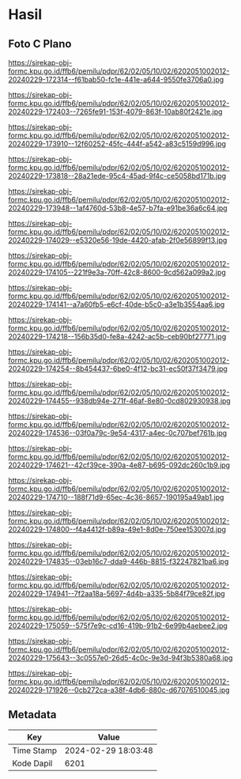 # Hasil

## Foto C Plano

https://sirekap-obj-formc.kpu.go.id/ffb6/pemilu/pdpr/62/02/05/10/02/6202051002012-20240229-172314--f61bab50-fc1e-441e-a644-9550fe3706a0.jpg

https://sirekap-obj-formc.kpu.go.id/ffb6/pemilu/pdpr/62/02/05/10/02/6202051002012-20240229-172403--7265fe91-153f-4079-863f-10ab80f2421e.jpg

https://sirekap-obj-formc.kpu.go.id/ffb6/pemilu/pdpr/62/02/05/10/02/6202051002012-20240229-173910--12f60252-45fc-444f-a542-a83c5159d996.jpg

https://sirekap-obj-formc.kpu.go.id/ffb6/pemilu/pdpr/62/02/05/10/02/6202051002012-20240229-173818--28a21ede-95c4-45ad-9f4c-ce5058bd171b.jpg

https://sirekap-obj-formc.kpu.go.id/ffb6/pemilu/pdpr/62/02/05/10/02/6202051002012-20240229-173948--1af4760d-53b8-4e57-b7fa-e91be36a6c64.jpg

https://sirekap-obj-formc.kpu.go.id/ffb6/pemilu/pdpr/62/02/05/10/02/6202051002012-20240229-174029--e5320e56-19de-4420-afab-2f0e56899f13.jpg

https://sirekap-obj-formc.kpu.go.id/ffb6/pemilu/pdpr/62/02/05/10/02/6202051002012-20240229-174105--221f9e3a-70ff-42c8-8600-9cd562a099a2.jpg

https://sirekap-obj-formc.kpu.go.id/ffb6/pemilu/pdpr/62/02/05/10/02/6202051002012-20240229-174141--a7a60fb5-e6cf-40de-b5c0-a3e1b3554aa6.jpg

https://sirekap-obj-formc.kpu.go.id/ffb6/pemilu/pdpr/62/02/05/10/02/6202051002012-20240229-174218--156b35d0-fe8a-4242-ac5b-ceb90bf27771.jpg

https://sirekap-obj-formc.kpu.go.id/ffb6/pemilu/pdpr/62/02/05/10/02/6202051002012-20240229-174254--8b454437-6be0-4f12-bc31-ec50f37f3479.jpg

https://sirekap-obj-formc.kpu.go.id/ffb6/pemilu/pdpr/62/02/05/10/02/6202051002012-20240229-174455--938db94e-271f-46af-8e80-0cd802930938.jpg

https://sirekap-obj-formc.kpu.go.id/ffb6/pemilu/pdpr/62/02/05/10/02/6202051002012-20240229-174536--03f0a79c-9e54-4317-a4ec-0c707bef761b.jpg

https://sirekap-obj-formc.kpu.go.id/ffb6/pemilu/pdpr/62/02/05/10/02/6202051002012-20240229-174621--42cf39ce-390a-4e87-b695-092dc260c1b9.jpg

https://sirekap-obj-formc.kpu.go.id/ffb6/pemilu/pdpr/62/02/05/10/02/6202051002012-20240229-174710--188f71d9-65ec-4c36-8657-190195a49ab1.jpg

https://sirekap-obj-formc.kpu.go.id/ffb6/pemilu/pdpr/62/02/05/10/02/6202051002012-20240229-174800--f4a4412f-b89a-49e1-8d0e-750ee153007d.jpg

https://sirekap-obj-formc.kpu.go.id/ffb6/pemilu/pdpr/62/02/05/10/02/6202051002012-20240229-174835--03eb16c7-dda9-446b-8815-f32247821ba6.jpg

https://sirekap-obj-formc.kpu.go.id/ffb6/pemilu/pdpr/62/02/05/10/02/6202051002012-20240229-174941--7f2aa18a-5697-4d4b-a335-5b84f79ce82f.jpg

https://sirekap-obj-formc.kpu.go.id/ffb6/pemilu/pdpr/62/02/05/10/02/6202051002012-20240229-175059--575f7e9c-cd16-419b-91b2-6e99b4aebee2.jpg

https://sirekap-obj-formc.kpu.go.id/ffb6/pemilu/pdpr/62/02/05/10/02/6202051002012-20240229-175643--3c0557e0-26d5-4c0c-9e3d-94f3b5380a68.jpg

https://sirekap-obj-formc.kpu.go.id/ffb6/pemilu/pdpr/62/02/05/10/02/6202051002012-20240229-171926--0cb272ca-a38f-4db6-880c-d67076510045.jpg


## Metadata

| Key        | Value               |
| ---------- | ------------------- |
| Time Stamp | 2024-02-29 18:03:48 |
| Kode Dapil | 6201                |



